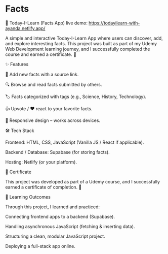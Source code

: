 # Facts
📘 Today-I-Learn (Facts App)
live demo: https://todayilearn-with-ayanda.netlify.app/

A simple and interactive Today-I-Learn App where users can discover, add, and explore interesting facts. This project was built as part of my Udemy Web Development learning journey, and I successfully completed the course and earned a certificate. 🚀

✨ Features

📝 Add new facts with a source link.

🔍 Browse and read facts submitted by others.

🏷️ Facts categorized with tags (e.g., Science, History, Technology).

👍 Upvote / ❤️ react to your favorite facts.

📱 Responsive design – works across devices.

🛠️ Tech Stack

Frontend: HTML, CSS, JavaScript (Vanilla JS / React if applicable).

Backend / Database: Supabase (for storing facts).

Hosting: Netlify (or your platform).

📜 Certificate

This project was developed as part of a Udemy course, and I successfully earned a certificate of completion. 🏅

🎯 Learning Outcomes

Through this project, I learned and practiced:

Connecting frontend apps to a backend (Supabase).

Handling asynchronous JavaScript (fetching & inserting data).

Structuring a clean, modular JavaScript project.

Deploying a full-stack app online.
